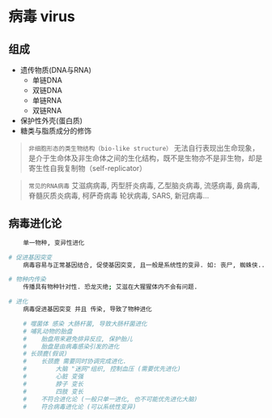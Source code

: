 # 病毒 virus

## 组成

- 遗传物质(DNA与RNA)
  - 单链DNA
  - 双链DNA
  - 单链RNA
  - 双链RNA
- 保护性外壳(蛋白质)
- 糖类与脂质成分的修饰

> `非细胞形态的类生物结构（bio-like structure）` 无法自行表现出生命现象，是介于生命体及非生命体之间的生化结构，既不是生物亦不是非生物，却是寄生性自我复制物（self-replicator）

> `常见的RNA病毒` 艾滋病病毒, 丙型肝炎病毒, 乙型脑炎病毒, 流感病毒, 鼻病毒, 脊髓灰质炎病毒, 柯萨奇病毒 轮状病毒, SARS, 新冠病毒...

## 病毒进化论

```bash
    单一物种, 变异性进化

# 促进基因突变
    病毒容易与正常基因结合, 促使基因突变, 且一般是系统性的变异. 如: 丧尸, 蜘蛛侠...

# 物种内传染
    传播具有物种针对性. 恐龙灭绝; 艾滋在大猩猩体内不会有问题.

# 进化
    病毒促进基因突变 并且 传染, 导致了物种进化

    # 噬菌体 感染 大肠杆菌, 导致大肠杆菌进化
    # 哺乳动物的胎盘
    #    胎盘用来避免排异反应, 保护胎儿
    #    胎盘是由病毒感染引发的进化
    # 长颈鹿(假说)
    #    长颈鹿 需要同时协调完成进化.
    #        大脑 "迷网"组织, 控制血压 (需要优先进化)
    #        心脏 变强
    #        脖子 变长
    #        四肢 变长
    #    不符合进化论 (一般只单一进化, 也不可能优先进化大脑)
    #    符合病毒进化论 (可以系统性变异)
```
